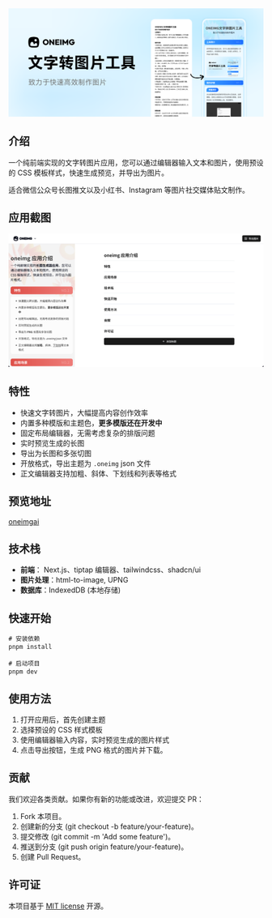 <a href="https://oneimgai.com/" target="_blank" rel="noopener">
  <picture>
    <source media="(prefers-color-scheme: dark)" alt="OneIMG" srcset="./docs/oneimg-banner.png" />
    <img alt="OneIMG" src="./docs/oneimg-banner.png" />
  </picture>
</a>

## 介绍

一个纯前端实现的文字转图片应用，您可以通过编辑器输入文本和图片，使用预设的 CSS 模板样式，快速生成预览，并导出为图片。

适合微信公众号长图推文以及小红书、Instagram 等图片社交媒体贴文制作。

## 应用截图

![应用截图](./docs//oneimg.png)

## 特性
- 快速文字转图片，大幅提高内容创作效率
- 内置多种模版和主题色，**更多模版还在开发中**
- 固定布局编辑器，无需考虑复杂的排版问题
- 实时预览生成的长图
- 导出为长图和多张切图
- 开放格式，导出主题为 `.oneimg` json 文件
- 正文编辑器支持加粗、斜体、下划线和列表等格式

## 预览地址
[oneimgai](https://oneimgai.com)

## 技术栈
- **前端**： Next.js、tiptap 编辑器、tailwindcss、shadcn/ui
- **图片处理**：html-to-image, UPNG
- **数据库**：IndexedDB (本地存储)

## 快速开始

```
# 安装依赖
pnpm install 

# 启动项目
pnpm dev
```
## 使用方法
1. 打开应用后，首先创建主题
2. 选择预设的 CSS 样式模板
3. 使用编辑器输入内容，实时预览生成的图片样式
4. 点击导出按钮，生成 PNG 格式的图片并下载。

## 贡献
我们欢迎各类贡献。如果你有新的功能或改进，欢迎提交 PR：
1. Fork 本项目。
2. 创建新的分支 (git checkout -b feature/your-feature)。
3. 提交修改 (git commit -m 'Add some feature')。
4. 推送到分支 (git push origin feature/your-feature)。
5. 创建 Pull Request。

## 许可证
本项目基于 [MIT license](https://opensource.org/licenses/MIT) 开源。
